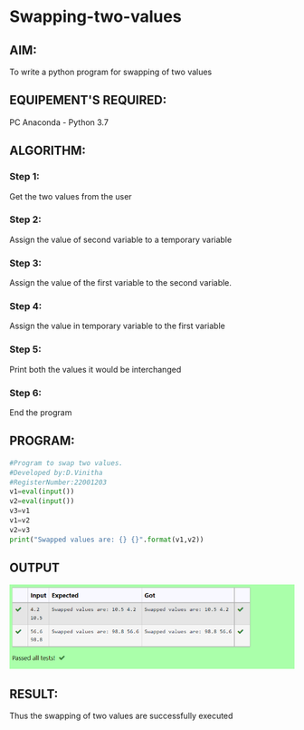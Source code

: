 # Swapping-two-values
## AIM:
To write a python program for swapping of two values
## EQUIPEMENT'S REQUIRED: 
PC
Anaconda - Python 3.7
## ALGORITHM: 
### Step 1:
Get the two values from the user
### Step 2: 
Assign the value of second variable to a temporary variable 
### Step 3: 
Assign the value of the first variable to the second variable.
### Step 4:  
Assign the value in temporary variable to the first variable
### Step 5: 
Print both the values it would be interchanged
### Step 6: 
End the program
## PROGRAM:
```python
#Program to swap two values.
#Developed by:D.Vinitha
#RegisterNumber:22001203
v1=eval(input())
v2=eval(input())
v3=v1
v1=v2
v2=v3
print("Swapped values are: {} {}".format(v1,v2))
```
## OUTPUT
![ouput](g.png)


## RESULT:
Thus the swapping of two values are successfully executed



